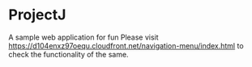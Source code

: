 # ProjectJ
A sample web application for fun
Please visit https://d104enxz97oequ.cloudfront.net/navigation-menu/index.html to check the functionality of the same.
